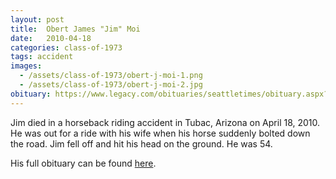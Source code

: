 ```yaml
---
layout: post
title:  Obert James "Jim" Moi
date:   2010-04-18
categories: class-of-1973
tags: accident
images:
  - /assets/class-of-1973/obert-j-moi-1.png
  - /assets/class-of-1973/obert-j-moi-2.jpg
obituary: https://www.legacy.com/obituaries/seattletimes/obituary.aspx?pid=143504386
---
```

Jim died in a horseback riding accident in Tubac, Arizona on April 18, 2010. He was out for a ride with his wife when his horse suddenly bolted down the road. Jim fell off and hit his head on the ground. He was 54.

His full obituary can be found [here](https://www.legacy.com/obituaries/seattletimes/obituary.aspx?pid=143504386).
